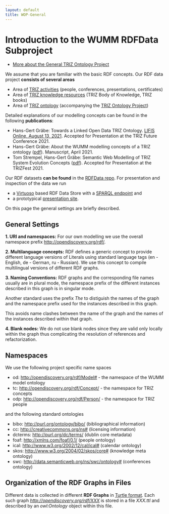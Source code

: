 ```yaml
---
layout: default
title: WOP-General
---
```


# Introduction to the WUMM RDFData Subproject

* [More about the General TRIZ Ontology Project](Ontology)

We assume that you are familiar with the basic RDF concepts. Our RDF data
project __consists of several areas__
* Area of [TRIZ activities](WOP-Activities) (people, conferences,
  presentations, certificates)
* Area of [TRIZ knowledge resources](WOP-Literature) (TRIZ Body of Knowledge,
  TRIZ books)
* Area of [TRIZ ontology](WOP-Ontology) (accompanying the [TRIZ Ontology
  Project](Ontology))

Detailed explanations of our modelling concepts can be found in the following
__publications__:

* Hans-Gert Gräbe: Towards a Linked Open Data TRIZ Ontology. [LIFIS Online,
  August 13, 2021](http://dx.doi.org/10.14625/graebe_20210813).  Accepted for
  Presentation at the TRIZ Future Conference 2021.
* Hans-Gert Gräbe: About the WUMM modelling concepts of a TRIZ ontology
  ([pdf](Texts/WOP-Basics.pdf)).  Manuscript, April 2021.
* Tom Strempel, Hans-Gert Gräbe: Semantic Web Modelling of TRIZ System
  Evolution Concepts ([pdf](Texts/WOP-EvolutionTrees.pdf)).  Accepted for
  Presentation at the TRIZFest 2021.

Our RDF datasets __can be found__ in the [RDFData
repo](https://github.com/wumm-project/RDFData). For presentation and
inspection of the data we run
* a [Virtuoso](https://virtuoso.openlinksw.com/) based RDF Data Store with a
  [SPARQL endpoint](http://wumm.uni-leipzig.de:8891/sparql) and
* a prototypical [presentation site](http://wumm.uni-leipzig.de/index.php).

On this page the general settings are briefly described.

## General Settings

__1. URI and namespaces:__ For our own modelling we use the overall namespace
prefix <http://opendiscovery.org/rdf/>.

__2. Multilanguage concepts:__ RDF defines a generic concept to provide
different language versions of Literals using standard language tags (en -
English, de - German, ru - Russian).  We use this concept to compile
multilingual versions of different RDF graphs.

__3. Naming Conventions:__ RDF graphs and the corresponding file names usually
are in plural mode, the namespace prefix of the different instances described
in this graph is in singular mode.

Another standard uses the prefix *The* to distiguish the names of the graph
and the namespace prefix used for the instances described in this graph.

This avoids name clashes between the name of the graph and the names of the
instances described within that graph.

__4. Blank nodes:__ We do not use blank nodes since they are valid only
locally within the graph thus complicating the resolution of references and
refactorization.

## Namespaces

We use the following project specific name spaces
- od: <http://opendiscovery.org/rdf/Model#> - the namespace of the WUMM model
  ontology
- tc: <http://opendiscovery.org/rdf/Concept/> - the namespace for TRIZ
  concepts
- odp: <http://opendiscovery.org/rdf/Person/> - the namespace for TRIZ people

and the following standard ontologies
- bibo: <http://purl.org/ontology/bibo/> (bibliographical information)
- cc: <http://creativecommons.org/ns#> (licensing information)
- dcterms: <http://purl.org/dc/terms/> (dublin core metadata)
- foaf: <http://xmlns.com/foaf/0.1/> (people ontology)
- ical: <http://www.w3.org/2002/12/cal/ical#> (calendar ontology)
- skos: <http://www.w3.org/2004/02/skos/core#> (knowledge meta ontology)
- swc: <http://data.semanticweb.org/ns/swc/ontology#> (conferences ontology)

## Organization of the RDF Graphs in Files

Different data is collected in different **RDF Graphs** in [Turtle
format](https://www.w3.org/TR/turtle/). Each such graph
*http://opendiscovery.org/rdf/XXX* is stored in a file *XXX.ttl* and described
by an *owl:Ontology* object within this file.
